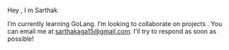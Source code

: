 Hey , I m Sarthak

I’m currently learning GoLang.
I’m looking to collaborate on projects .
You can email me at sarthakaga15@gmail.com. I'll try to respond as soon as possible!

